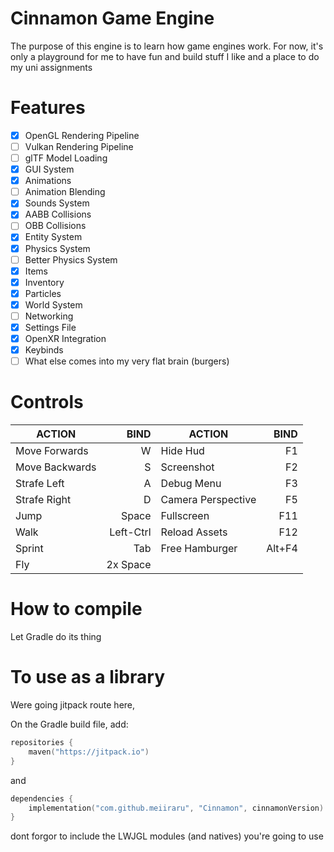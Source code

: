 # Cinnamon Game Engine
The purpose of this engine is to learn how game engines work. For now, it's only a playground for me to have fun and build stuff I like and a place to do my uni assignments

# Features
- [x] OpenGL Rendering Pipeline
- [ ] Vulkan Rendering Pipeline
- [ ] glTF Model Loading
- [x] GUI System
- [x] Animations
- [ ] Animation Blending
- [x] Sounds System
- [x] AABB Collisions
- [ ] OBB Collisions
- [x] Entity System
- [x] Physics System
- [ ] Better Physics System
- [x] Items
- [x] Inventory
- [x] Particles
- [x] World System
- [ ] Networking
- [x] Settings File
- [x] OpenXR Integration
- [x] Keybinds
- [ ] What else comes into my very flat brain (burgers)

# Controls
| ACTION         |      BIND | ACTION             |   BIND |
|----------------|----------:|--------------------|-------:|
| Move Forwards  |         W | Hide Hud           |     F1 |
| Move Backwards |         S | Screenshot         |     F2 |
| Strafe Left    |         A | Debug Menu         |     F3 |
| Strafe Right   |         D | Camera Perspective |     F5 |
| Jump           |     Space | Fullscreen         |    F11 |
| Walk           | Left-Ctrl | Reload Assets      |    F12 |
| Sprint         |       Tab | Free Hamburger     | Alt+F4 |
| Fly            |  2x Space |                    |        |

# How to compile
Let Gradle do its thing

# To use as a library
Were going jitpack route here,

On the Gradle build file, add:
```kt
repositories {
    maven("https://jitpack.io")
}
```
and
```kt
dependencies {
    implementation("com.github.meiiraru", "Cinnamon", cinnamonVersion)
}
```
dont forgor to include the LWJGL modules (and natives) you're going to use

